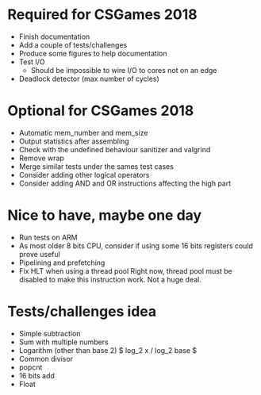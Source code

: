 # Required for CSGames 2018
- Finish documentation
- Add a couple of tests/challenges
- Produce some figures to help documentation
- Test I/O
    * Should be impossible to wire I/O to cores not on an edge
- Deadlock detector (max number of cycles)

# Optional for CSGames 2018
- Automatic mem_number and mem_size
- Output statistics after assembling
- Check with the undefined behaviour sanitizer and valgrind
- Remove wrap
- Merge similar tests under the sames test cases
- Consider adding other logical operators
- Consider adding AND and OR instructions affecting the high part

# Nice to have, maybe one day
- Run tests on ARM
- As most older 8 bits CPU, consider if using some 16 bits registers could prove useful
- Pipelining and prefetching
- Fix HLT when using a thread pool
    Right now, thread pool must be disabled to make this instruction work. Not a huge deal.

# Tests/challenges idea
- Simple subtraction
- Sum with multiple numbers
- Logarithm (other than base 2) $ log_2 x / log_2 base $
- Common divisor
- popcnt
- 16 bits add
- Float
